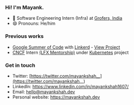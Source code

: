### Hi! I'm Mayank.

- :rocket: Software Engineering Intern (Infra) at [Grofers, India](https://github.com/grofers)
- 😄 Pronouns: He/him

### Previous works

- [Google Summer of Code](https://summerofcode.withgoogle.com/) with [Linkerd](https://github.com/linkerd) - [View Project](https://github.com/mayankshah1607/gsoc20-linkerd)
- [CNCF](https://github.com/cncf) Intern  [(LFX Mentorship)](https://lfx.linuxfoundation.org/tools/mentorship/) under [Kubernetes](https://kubernetes.io/) project

### Get in touch

- Twitter: [https://twitter.com/mayankshah__](https://twitter.com/mayankshah__)
- LinkedIn: https://www.linkedin.com/in/mayankshah1607/
- Email: hello@mayankshah.dev
- Personal website: https://mayankshah.dev
